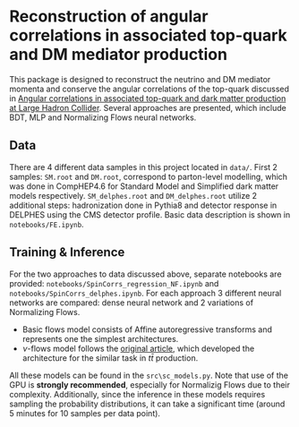 # Reconstruction of angular correlations in associated top-quark and DM mediator production
This package is designed to reconstruct the neutrino and DM mediator momenta and conserve the angular correlations of the top-quark discussed in [Angular correlations in associated top-quark and dark matter production at Large Hadron Collider][1]. Several approaches are presented, which include BDT, MLP and Normalizing Flows neural networks. 

## Data
There are 4 different data samples in this project located in `data/`. First 2 samples: `SM.root` and `DM.root`, correspond to parton-level modelling, which was done in CompHEP4.6 for Standard Model and Simplified dark matter models respectively.
`SM_delphes.root` and `DM_delphes.root` utilize 2 additional steps: hadronization done in Pythia8 and detector response in DELPHES using the CMS detector profile.
Basic data description is shown in `notebooks/FE.ipynb`.
## Training & Inference
For the two approaches to data discussed above, separate notebooks are provided: `notebooks/SpinCorrs_regression_NF.ipynb` and `notebooks/SpinCorrs_delphes.ipynb`.
For each approach 3 different neural networks are compared: dense neural network and 2 variations of Normalizing Flows. 
- Basic flows model consists of Affine autoregressive transforms and represents one the simplest architectures. 
- $\nu$-flows model follows the [original article][2], which developed the architecture for the similar task in $t\bar{t}$ production.

All these models can be found in the `src\sc_models.py`. Note that use of the GPU is **strongly recommended**, especially for Normalizig Flows due to their complexity. Additionally, since the inference in these models requires sampling the probability distributions, it can take a significant time (around 5 minutes for 10 samples per data point).


[1]:https://doi.org/10.1142/S0217751X24501264
[2]:https://doi.org/10.21468/SciPostPhys.14.6.159
